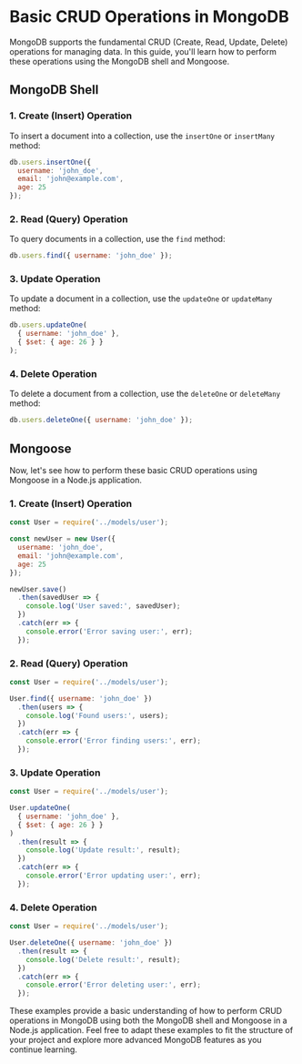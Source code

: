 # Basic CRUD Operations in MongoDB

MongoDB supports the fundamental CRUD (Create, Read, Update, Delete) operations for managing data. In this guide, you'll learn how to perform these operations using the MongoDB shell and Mongoose.

## MongoDB Shell

### 1. Create (Insert) Operation

To insert a document into a collection, use the `insertOne` or `insertMany` method:

```javascript
db.users.insertOne({
  username: 'john_doe',
  email: 'john@example.com',
  age: 25
});
```

### 2. Read (Query) Operation

To query documents in a collection, use the `find` method:

```javascript
db.users.find({ username: 'john_doe' });
```

### 3. Update Operation

To update a document in a collection, use the `updateOne` or `updateMany` method:

```javascript
db.users.updateOne(
  { username: 'john_doe' },
  { $set: { age: 26 } }
);
```

### 4. Delete Operation

To delete a document from a collection, use the `deleteOne` or `deleteMany` method:

```javascript
db.users.deleteOne({ username: 'john_doe' });
```

## Mongoose

Now, let's see how to perform these basic CRUD operations using Mongoose in a Node.js application.

### 1. Create (Insert) Operation

```javascript
const User = require('../models/user');

const newUser = new User({
  username: 'john_doe',
  email: 'john@example.com',
  age: 25
});

newUser.save()
  .then(savedUser => {
    console.log('User saved:', savedUser);
  })
  .catch(err => {
    console.error('Error saving user:', err);
  });
```

### 2. Read (Query) Operation

```javascript
const User = require('../models/user');

User.find({ username: 'john_doe' })
  .then(users => {
    console.log('Found users:', users);
  })
  .catch(err => {
    console.error('Error finding users:', err);
  });
```

### 3. Update Operation

```javascript
const User = require('../models/user');

User.updateOne(
  { username: 'john_doe' },
  { $set: { age: 26 } }
)
  .then(result => {
    console.log('Update result:', result);
  })
  .catch(err => {
    console.error('Error updating user:', err);
  });
```

### 4. Delete Operation

```javascript
const User = require('../models/user');

User.deleteOne({ username: 'john_doe' })
  .then(result => {
    console.log('Delete result:', result);
  })
  .catch(err => {
    console.error('Error deleting user:', err);
  });
```

These examples provide a basic understanding of how to perform CRUD operations in MongoDB using both the MongoDB shell and Mongoose in a Node.js application. Feel free to adapt these examples to fit the structure of your project and explore more advanced MongoDB features as you continue learning.